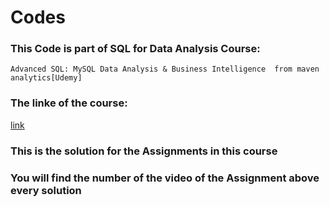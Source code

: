 # Codes

### This Code is part of SQL for Data Analysis Course: 
    Advanced SQL: MySQL Data Analysis & Business Intelligence  from maven analytics[Udemy]
### The linke of the course: 
   [link](https://www.udemy.com/course/advanced-sql-mysql-for-analytics-business-intelligence/)
   
   ### This is the solution for the Assignments in this course
   ### You will find the number of the video of the Assignment above every solution
